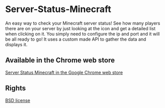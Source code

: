 Server-Status-Minecraft
=======================
An easy way to check your Minecraft server status! See how many players there are on your server by just looking at the icon and get a detailed list when clicking on it. You simply need to configure the ip and port and it will be all ready to go! It uses a custom made API to gather the data and displays it.

Available in the Chrome web store
-----------
[Server Status Minecraft in the Google Chrome web store](https://chrome.google.com/webstore/detail/server-status-minecraft/mhcdldkmefnhjfhdnbimiciipicnmhfc)

Rights
-----------
[BSD license](http://opensource.org/licenses/bsd-license.php)
